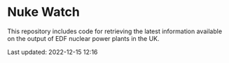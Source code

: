# Nuke Watch

This repository includes code for retrieving the latest information available on the output of EDF nuclear power plants in the UK.

Last updated: 2022-12-15 12:16